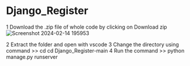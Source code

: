 # Django_Register

1 Download the .zip file of whole code by clicking on Download zip ![Screenshot 2024-02-14 195953](https://github.com/ashishverma94/Django_Register/assets/82448727/9772a53b-0781-473e-8b38-99f93e5a1da5)

2 Extract the folder and open with vscode
3 Change the directory using command >> cd cd Django_Register-main
4 Run the command >> python manage.py runserver

